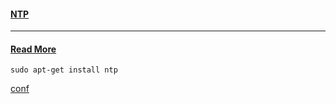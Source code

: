 #### [NTP](https://wiki.debian.org/NTP)

---

#### [Read More](https://timetoolsltd.com/information/public-ntp-server/)

```
sudo apt-get install ntp
```
[conf](https://github.com/universalbit-dev/universalbit-dev/blob/main/ntp/ntp.conf)







